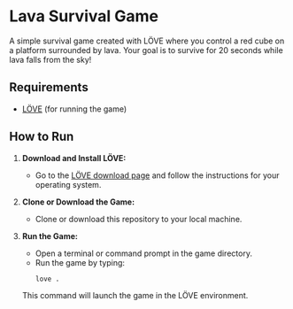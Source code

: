 # Lava Survival Game

A simple survival game created with LÖVE where you control a red cube on a platform surrounded by lava. Your goal is to survive for 20 seconds while lava falls from the sky!

## Requirements

- [LÖVE](https://love2d.org/) (for running the game)

## How to Run

1. **Download and Install LÖVE:**
   - Go to the [LÖVE download page](https://love2d.org/) and follow the instructions for your operating system.

2. **Clone or Download the Game:**
   - Clone or download this repository to your local machine.

3. **Run the Game:**
   - Open a terminal or command prompt in the game directory.
   - Run the game by typing:
     ```
     love .
     ```

   This command will launch the game in the LÖVE environment.

